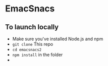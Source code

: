 # EmacSnacs
## To launch locally
* Make sure you've installed Node.js and npm
* `git clone` This repo
* `cd emacsnacs2` 
* `npm install` in the folder
* 

